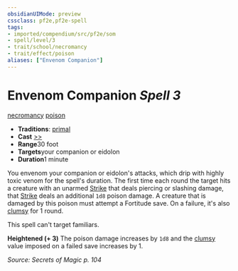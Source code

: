```yaml
---
obsidianUIMode: preview
cssclass: pf2e,pf2e-spell
tags:
- imported/compendium/src/pf2e/som
- spell/level/3
- trait/school/necromancy
- trait/effect/poison
aliases: ["Envenom Companion"]
---
```

# Envenom Companion *Spell 3*   
[necromancy](necromancy.md)  [poison](rules/traits/poison.md)  

- **Traditions**: [primal](primal.md)
- **Cast** [>>](chapter-9-playing-the-game.md#Actions "Two-Action") 
- **Range**30 foot
- **Targets**your companion or eidolon
- **Duration**1 minute

You envenom your companion or eidolon's attacks, which drip with highly toxic venom for the spell's duration. The first time each round the target hits a creature with an unarmed [Strike](strike.md) that deals piercing or slashing damage, that [Strike](strike.md) deals an additional `1d8` poison damage. A creature that is damaged by this poison must attempt a Fortitude save. On a failure, it's also [clumsy](conditions.md#Clumsy) for 1 round.

This spell can't target familiars.

**Heightened (+ 3)** The poison damage increases by `1d8` and the [clumsy](conditions.md#Clumsy) value imposed on a failed save increases by 1.

*Source: Secrets of Magic p. 104*